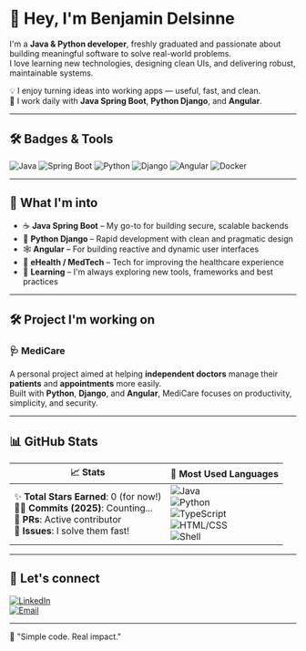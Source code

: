 # 👋 Hey, I'm Benjamin Delsinne

I'm a **Java & Python developer**, freshly graduated and passionate about building meaningful software to solve real-world problems.  
I love learning new technologies, designing clean UIs, and delivering robust, maintainable systems.

💡 I enjoy turning ideas into working apps — useful, fast, and clean.  
🔧 I work daily with **Java Spring Boot**, **Python Django**, and **Angular**.

---

## 🛠️ Badges & Tools

![Java](https://img.shields.io/badge/Java-ED8B00?style=for-the-badge&logo=java&logoColor=white)
![Spring Boot](https://img.shields.io/badge/Spring_Boot-6DB33F?style=for-the-badge&logo=spring-boot&logoColor=white)
![Python](https://img.shields.io/badge/Python-3776AB?style=for-the-badge&logo=python&logoColor=white)
![Django](https://img.shields.io/badge/Django-092E20?style=for-the-badge&logo=django&logoColor=white)
![Angular](https://img.shields.io/badge/Angular-DD0031?style=for-the-badge&logo=angular&logoColor=white)
![Docker](https://img.shields.io/badge/Docker-2496ED?style=for-the-badge&logo=docker&logoColor=white)

---

## 💭 What I'm into

- ☕ **Java Spring Boot** – My go-to for building secure, scalable backends  
- 🐍 **Python Django** – Rapid development with clean and pragmatic design  
- 🕸️ **Angular** – For building reactive and dynamic user interfaces  
- 🏥 **eHealth / MedTech** – Tech for improving the healthcare experience  
- 🧠 **Learning** – I'm always exploring new tools, frameworks and best practices  

---

## 🛠️ Project I'm working on

### 🩺 MediCare  
A personal project aimed at helping **independent doctors** manage their **patients** and **appointments** more easily.  
Built with **Python**, **Django**, and **Angular**, MediCare focuses on productivity, simplicity, and security.

---

## 📊 GitHub Stats

| 📈 Stats | 📌 Most Used Languages |
|---------|------------------------|
| ✨ **Total Stars Earned**: 0 (for now!) <br> 🧑‍💻 **Commits (2025)**: Counting... <br> 🔁 **PRs**: Active contributor <br> 🐛 **Issues**: I solve them fast! | ![Java](https://img.shields.io/badge/Java-40%25-orange) <br> ![Python](https://img.shields.io/badge/Python-30%25-blue) <br> ![TypeScript](https://img.shields.io/badge/TypeScript-15%25-lightblue) <br> ![HTML/CSS](https://img.shields.io/badge/HTML/CSS-10%25-red) <br> ![Shell](https://img.shields.io/badge/Shell-5%25-grey) |

---

## 🤝 Let's connect

[![LinkedIn](https://img.shields.io/badge/LinkedIn-blue?logo=linkedin&style=for-the-badge)](https://www.linkedin.com/in/benjamin-delsinne)  
[![Email](https://img.shields.io/badge/Email-delsinnebenjaminpro@gmail.com-D14836?style=for-the-badge&logo=gmail&logoColor=white)](mailto:delsinnebenjaminpro@gmail.com)

---

📝 "Simple code. Real impact."
